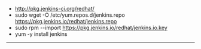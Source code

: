 - http://pkg.jenkins-ci.org/redhat/
- sudo wget -O /etc/yum.repos.d/jenkins.repo https://pkg.jenkins.io/redhat/jenkins.repo
- sudo rpm --import https://pkg.jenkins.io/redhat/jenkins.io.key
- yum -y install jenkins

-----------------
